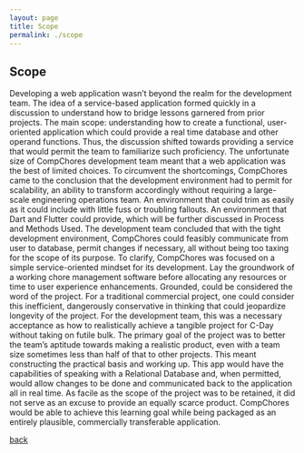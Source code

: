 ```yaml
---
layout: page
title: Scope
permalink: ./scope
---
```


## Scope

Developing a web application wasn’t beyond the realm for the development team. The idea of a service-based application formed quickly in a discussion to understand how to bridge lessons garnered from prior projects. The main scope: understanding how to create a functional, user-oriented application which could provide a real time database and other operand functions. Thus, the discussion shifted towards providing a service that would permit the team to familiarize such proficiency.
The unfortunate size of CompChores development team meant that a web application was the best of limited choices. To circumvent the shortcomings, CompChores came to the conclusion that the development environment had to permit for scalability, an ability to transform accordingly without requiring a large-scale engineering operations team. An environment that could trim as easily as it could include with little fuss or troubling fallouts. An environment that Dart and Flutter could provide, which will be further discussed in Process and Methods Used.
The development team concluded that with the tight development environment, CompChores could feasibly communicate from user to database, permit changes if necessary, all without being too taxing for the scope of its purpose. To clarify, CompChores was focused on a simple service-oriented mindset for its development. Lay the groundwork of a working chore management software before allocating any resources or time to user experience enhancements. Grounded, could be considered the word of the project.
For a traditional commercial project, one could consider this inefficient, dangerously conservative in thinking that could jeopardize longevity of the project. For the development team, this was a necessary acceptance as how to realistically achieve a tangible project for C-Day without taking on futile bulk. The primary goal of the project was to better the team’s aptitude towards making a realistic product, even with a team size sometimes less than half of that to other projects.
This meant constructing the practical basis and working up. This app would have the capabilities of speaking with a Relational Database and, when permitted, would allow changes to be done and communicated back to the application all in real time. As facile as the scope of the project was to be retained, it did not serve as an excuse to provide an equally scarce product. CompChores would be able to achieve this learning goal while being packaged as an entirely plausible, commercially transferable application.


[back](index.markdown)
